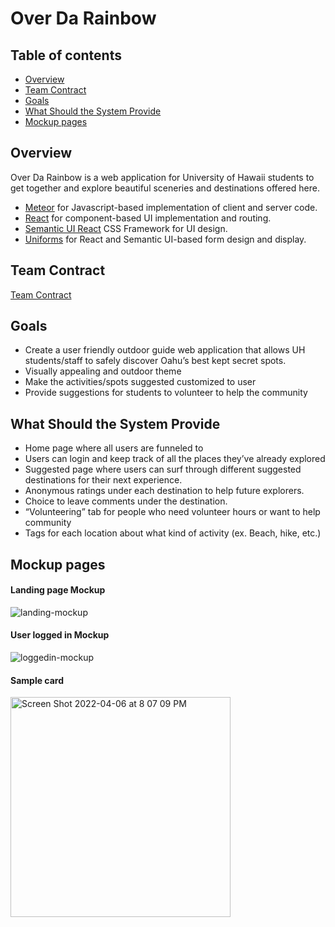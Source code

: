 # Over Da Rainbow

## Table of contents

* [Overview](#overview)
* [Team Contract](#team-contract)
* [Goals](#goals)
* [What Should the System Provide](#what-should-the-system-provide)
* [Mockup pages](#mockup-pages)

## Overview

Over Da Rainbow is a web application for University of Hawaii students to get together and explore beautiful sceneries and destinations offered here.

* [Meteor](https://www.meteor.com/) for Javascript-based implementation of client and server code.
* [React](https://reactjs.org/) for component-based UI implementation and routing.
* [Semantic UI React](https://react.semantic-ui.com/) CSS Framework for UI design.
* [Uniforms](https://uniforms.tools/) for React and Semantic UI-based form design and display.


## Team Contract

[Team Contract](https://docs.google.com/document/d/1HXy_bQAs_UlvUBsboftt7dbf-zyPfi7BWICM8ahgs0M/edit)

## Goals

* Create a user friendly outdoor guide web application that allows UH students/staff to safely discover Oahu’s best kept secret spots.
* Visually appealing and outdoor theme
* Make the activities/spots suggested customized to user 
* Provide suggestions for students to volunteer to help the community

## What Should the System Provide

* Home page where all users are funneled to
* Users can login and keep track of all the places they’ve already explored
* Suggested page where users can surf through different suggested destinations for their next experience.
* Anonymous ratings under each destination to help future explorers.
* Choice to leave comments under the destination.
* “Volunteering” tab for people who need volunteer hours or want to help community
* Tags for each location about what kind of activity  (ex. Beach, hike, etc.)

## Mockup pages

#### Landing page Mockup

![landing-mockup](https://user-images.githubusercontent.com/96926588/162130685-796a46c8-ae5c-4b01-b105-dfa7ab110617.png)


#### User logged in Mockup

![loggedin-mockup](https://user-images.githubusercontent.com/96926588/162130751-4c126193-0cf6-443f-8460-7542f7a57ebe.png)


#### Sample card 

<img width="352" alt="Screen Shot 2022-04-06 at 8 07 09 PM" src="https://user-images.githubusercontent.com/96926588/162131469-7844878f-d430-475c-8467-507061ea8c9f.png">

